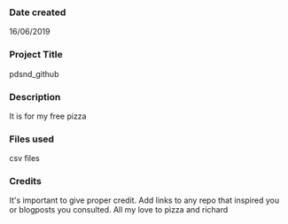 ### Date created
16/06/2019

### Project Title
pdsnd_github

### Description
It is for my free pizza

### Files used
csv files

### Credits
It's important to give proper credit. Add links to any repo that inspired you or blogposts you consulted.
All my love to pizza and richard

